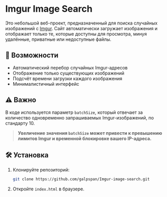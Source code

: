 # Imgur Image Search

Это небольшой веб-проект, предназначенный для поиска случайных изображений с [Imgur](https://imgur.com/). Сайт автоматически загружает изображения и отображает только те, которые доступны для просмотра, минуя удалённые, приватные или недоступные файлы.

## 📌 Возможности

* Автоматический перебор случайных Imgur-адресов
* Отображение только существующих изображений
* Подсчёт времени загрузки каждого изображения
* Минималистичный интерфейс

## ⚠️ Важно

В коде используется параметр `batchSize`, который отвечает за количество одновременно запрашиваемых Imgur-изображений, по стандарту 10.

> **Увеличение значения `batchSize` может привести к превышению лимитов Imgur и временной блокировке вашего IP-адреса.**

## 🛠️ Установка

1. Клонируйте репозиторий:

   ```bash
   git clone https://github.com/galpspan/Imgur-image-search.git
   ```

2. Откройте `index.html` в браузере.

